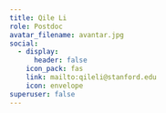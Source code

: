 ```yaml
---
title: Qile Li
role: Postdoc
avatar_filename: avantar.jpg
social:
  - display:
      header: false
    icon_pack: fas
    link: mailto:qileli@stanford.edu
    icon: envelope
superuser: false
---
```

